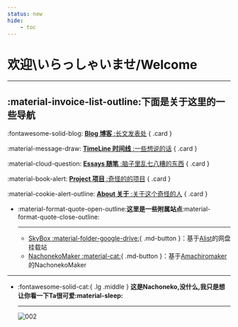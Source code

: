 ```yaml
---
status: new
hide:
    - toc
---
```


# 欢迎\いらっしゃいませ/Welcome

---

## **:material-invoice-list-outline:下面是关于这里的一些导航**

<div class="grid" markdown>

:fontawesome-solid-blog: [__Blog 博客__ :长文发表处](./blog/index.md)
{ .card }

:material-message-draw: [__TimeLine 时间线__ :一些想说的话](./nya/index.md)
{ .card }

:material-cloud-question: [__Essays 随笔__ :脑子里乱七八糟的东西](./see/index.md)
{ .card }

:material-book-alert: [__Project 项目__ :奇怪的的项目](./pjt/index.md)
{ .card }

:material-cookie-alert-outline: [__About 关于__ :关于这个奇怪的人](./about.md)
{ .card }


</div>

<div class="grid cards" markdown>

-   :material-format-quote-open-outline:**这里是一些附属站点**:material-format-quote-close-outline:

    ---

    - [SkyBox  :material-folder-google-drive:](https://box.skyhigh.moe){ .md-button }：基于[Alist](https://github.com/alist-org/alist)的网盘挂载站
    - [NachonekoMaker  :material-cat:](https://nacho.skyhigh.moe){ .md-button }：基于[Amachiromaker](https://github.com/charlie0129/amachiromaker)的NachonekoMaker


</div>


---


<div class="grid cards" markdown>

-   :fontawesome-solid-cat:{ .lg .middle } **这是Nachoneko,没什么,我只是想让你看一下Ta很可爱:material-sleep:**

    ---
    ![002](https://mypic.skyhigh.moe/aMyPicURL/nachoneko/nachoneko002.jpg)
    
</div>
